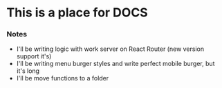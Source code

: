 # This is a place for DOCS 

### Notes   
* I'll be writing logic with work server on React Router (new version support it's) 
* I'll be writing menu burger styles and write perfect mobile burger, but it's long 
* I'll be move functions to a folder 